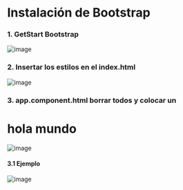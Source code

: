 # Instalación de Bootstrap 

### 1. GetStart Bootstrap

![image](https://user-images.githubusercontent.com/31961588/201529065-9bc0eb77-11a2-4cc1-81c6-287e89eda749.png)

### 2. Insertar los estilos en el index.html

![image](https://user-images.githubusercontent.com/31961588/201529638-6fa6d01e-4acf-47ea-aea8-54ae03b4c89d.png)


### 3. app.component.html borrar todos y colocar un <h1>hola mundo</h1>

![image](https://user-images.githubusercontent.com/31961588/201529761-d5eb9fe1-7a91-4eaa-bce8-bda95ab5c2ce.png)

#### 3.1 Ejemplo

![image](https://user-images.githubusercontent.com/31961588/201529813-dbaa9385-627b-43cf-ad15-1342b2e02fb9.png)
